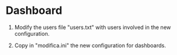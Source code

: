 # Dashboard
 
1. Modify the users file "users.txt" with users involved in the new configuration.

2. Copy in "modifica.ini" the new configuration for dashboards.
